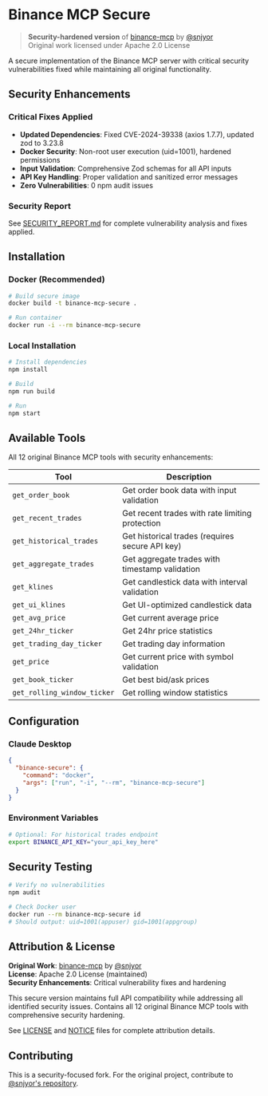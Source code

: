 # Binance MCP Secure

> **Security-hardened version** of [binance-mcp](https://github.com/snjyor/binance-mcp) by [@snjyor](https://github.com/snjyor)  
> Original work licensed under Apache 2.0 License

A secure implementation of the Binance MCP server with critical security vulnerabilities fixed while maintaining all original functionality.

## Security Enhancements

### Critical Fixes Applied
- **Updated Dependencies**: Fixed CVE-2024-39338 (axios 1.7.7), updated zod to 3.23.8
- **Docker Security**: Non-root user execution (uid=1001), hardened permissions
- **Input Validation**: Comprehensive Zod schemas for all API inputs
- **API Key Handling**: Proper validation and sanitized error messages
- **Zero Vulnerabilities**: 0 npm audit issues

### Security Report
See [SECURITY_REPORT.md](SECURITY_REPORT.md) for complete vulnerability analysis and fixes applied.

## Installation

### Docker (Recommended)

```bash
# Build secure image
docker build -t binance-mcp-secure .

# Run container
docker run -i --rm binance-mcp-secure
```

### Local Installation

```bash
# Install dependencies
npm install

# Build
npm run build

# Run
npm start
```

## Available Tools

All 12 original Binance MCP tools with security enhancements:

| Tool | Description |
|------|-------------|
| `get_order_book` | Get order book data with input validation |
| `get_recent_trades` | Get recent trades with rate limiting protection |
| `get_historical_trades` | Get historical trades (requires secure API key) |
| `get_aggregate_trades` | Get aggregate trades with timestamp validation |
| `get_klines` | Get candlestick data with interval validation |
| `get_ui_klines` | Get UI-optimized candlestick data |
| `get_avg_price` | Get current average price |
| `get_24hr_ticker` | Get 24hr price statistics |
| `get_trading_day_ticker` | Get trading day information |
| `get_price` | Get current price with symbol validation |
| `get_book_ticker` | Get best bid/ask prices |
| `get_rolling_window_ticker` | Get rolling window statistics |

## Configuration

### Claude Desktop

```json
{
  "binance-secure": {
    "command": "docker",
    "args": ["run", "-i", "--rm", "binance-mcp-secure"]
  }
}
```

### Environment Variables

```bash
# Optional: For historical trades endpoint
export BINANCE_API_KEY="your_api_key_here"
```

## Security Testing

```bash
# Verify no vulnerabilities
npm audit

# Check Docker user
docker run --rm binance-mcp-secure id
# Should output: uid=1001(appuser) gid=1001(appgroup)
```

## Attribution & License

**Original Work**: [binance-mcp](https://github.com/snjyor/binance-mcp) by [@snjyor](https://github.com/snjyor)  
**License**: Apache 2.0 License (maintained)  
**Security Enhancements**: Critical vulnerability fixes and hardening

This secure version maintains full API compatibility while addressing all identified security issues. Contains all 12 original Binance MCP tools with comprehensive security hardening.

See [LICENSE](LICENSE) and [NOTICE](NOTICE) files for complete attribution details.

## Contributing

This is a security-focused fork. For the original project, contribute to [@snjyor's repository](https://github.com/snjyor/binance-mcp).
